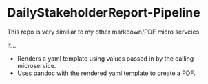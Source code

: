 # DailyStakeholderReport-Pipeline

This repo is very similiar to my other markdown/PDF micro servcies.

It...

- Renders a yaml template using values passed in by the calling microservice.
- Uses pandoc with the rendered yaml template to create a PDF.
